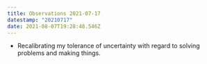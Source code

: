 ```yaml
---
title: Observations 2021-07-17
datestamp: "20210717"
date: 2021-08-07T19:28:48.546Z
---
```

- Recalibrating my tolerance of uncertainty with regard to solving problems and making things.